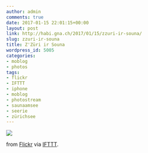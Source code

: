 ```yaml
---
author: admin
comments: true
date: 2017-01-15 22:01:15+00:00
layout: post
link: http://habi.gna.ch/2017/01/15/zzuri-ir-souna/
slug: zzuri-ir-souna
title: Z'Züri ir Souna
wordpress_id: 5005
categories:
- moblog
- photos
tags:
- flickr
- IFTTT
- iphone
- moblog
- photostream
- saunaamsee
- seerie
- zürichsee
---
```


![](http://ift.tt/2jzg2zN)  

  

from [Flickr](http://flic.kr/p/RfXSkP) via [IFTTT](http://ift.tt/1c4nCfM).
